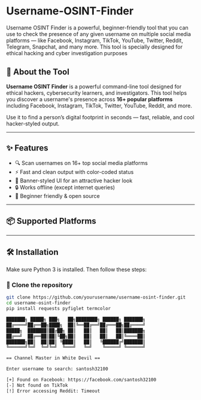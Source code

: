 # Username-OSINT-Finder
Username OSINT Finder is a powerful, beginner-friendly tool that you can use to check the presence of any given username on multiple social media platforms — like Facebook, Instagram, TikTok, YouTube, Twitter, Reddit, Telegram, Snapchat, and many more.  This tool is specially designed for ethical hacking and cyber investigation purposes

## 📖 About the Tool

**Username OSINT Finder** is a powerful command-line tool designed for ethical hackers, cybersecurity learners, and investigators. This tool helps you discover a username's presence across **16+ popular platforms** including Facebook, Instagram, TikTok, Twitter, YouTube, Reddit, and more.

Use it to find a person’s digital footprint in seconds — fast, reliable, and cool hacker-styled output.

---

## ✨ Features

- 🔍 Scan usernames on 16+ top social media platforms
- ⚡ Fast and clean output with color-coded status
- 🎯 Banner-styled UI for an attractive hacker look
- 🔒 Works offline (except internet queries)
- 🧠 Beginner friendly & open source

---

## 📦 Supported Platforms


---

## 🛠️ Installation

Make sure Python 3 is installed. Then follow these steps:

### 🔹 Clone the repository

```bash
git clone https://github.com/yourusername/username-osint-finder.git
cd username-osint-finder
pip install requests pyfiglet termcolor

███████╗ █████╗ ███╗   ██╗████████╗ ██████╗ ███████╗
██╔════╝██╔══██╗████╗  ██║╚══██╔══╝██╔═══██╗██╔════╝
█████╗  ███████║██╔██╗ ██║   ██║   ██║   ██║███████╗
██╔══╝  ██╔══██║██║╚██╗██║   ██║   ██║   ██║╚════██║
███████╗██║  ██║██║ ╚████║   ██║   ╚██████╔╝███████║
╚══════╝╚═╝  ╚═╝╚═╝  ╚═══╝   ╚═╝    ╚═════╝ ╚══════╝

== Channel Master in White Devil ==

Enter username to search: santosh32100

[+] Found on Facebook: https://facebook.com/santosh32100
[-] Not found on TikTok
[!] Error accessing Reddit: Timeout

```
